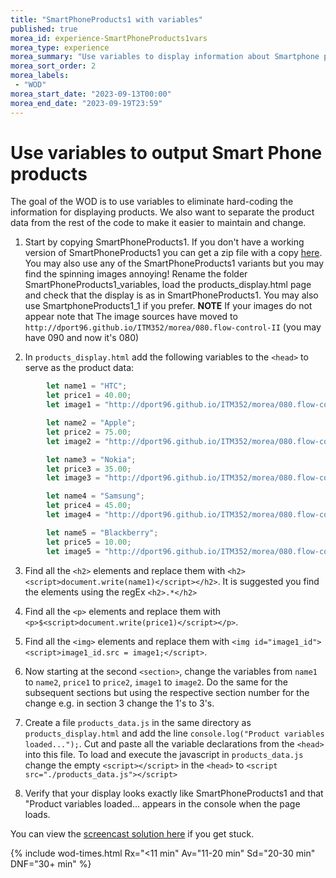 ```yaml
--- 
title: "SmartPhoneProducts1 with variables" 
published: true 
morea_id: experience-SmartPhoneProducts1vars
morea_type: experience 
morea_summary: "Use variables to display information about Smartphone products"
morea_sort_order: 2 
morea_labels:
 - "WOD"
morea_start_date: "2023-09-13T00:00"
morea_end_date: "2023-09-19T23:59"
---
```


# Use variables to output Smart Phone products

The goal of the WOD is to use variables to eliminate hard-coding the information for displaying products. We also want to separate the product data from the rest of the code to make it easier to maintain and change. 

1. Start by copying SmartPhoneProducts1. If you don't have a working version of SmartPhoneProducts1 you can get a zip file with a copy [here](../040.dynamic-web-pages/SmartPhoneProducts1.zip). You may also use any of the SmartPhoneProducts1 variants but you may find the spinning images annoying! Rename the folder SmartPhoneProducts1_variables, load the products_display.html page and check that the  display is as in SmartPhoneProducts1. You may also use SmartphoneProducts1_1 if you prefer. **NOTE** If your images do not appear note that The image sources have moved to `http://dport96.github.io/ITM352/morea/080.flow-control-II` (you may have 090 and now it's 080)

2. In `products_display.html` add the following variables to the `<head>` to serve as the product data:
```Javascript
        let name1 = "HTC";
        let price1 = 40.00;
        let image1 = "http://dport96.github.io/ITM352/morea/080.flow-control-II/HTC.jpg";

        let name2 = "Apple";
        let price2 = 75.00;
        let image2 = "http://dport96.github.io/ITM352/morea/080.flow-control-II/iphone-3gs.jpg";

        let name3 = "Nokia";
        let price3 = 35.00;
        let image3 = "http://dport96.github.io/ITM352/morea/080.flow-control-II/Nokia.jpg";

        let name4 = "Samsung";
        let price4 = 45.00;
        let image4 = "http://dport96.github.io/ITM352/morea/080.flow-control-II/Samsung.jpg";

        let name5 = "Blackberry";
        let price5 = 10.00;
        let image5 = "http://dport96.github.io/ITM352/morea/080.flow-control-II/Blackberry.jpg";
```

3. Find all the `<h2>` elements and replace them with `<h2><script>document.write(name1)</script></h2>`. It is suggested you find the elements using the regEx `<h2>.*</h2>`

4. Find all the `<p>` elements and replace them with `<p>$<script>document.write(price1)</script></p>`. 

5. Find all the `<img>` elements and replace them with `<img id="image1_id"><script>image1_id.src = image1;</script>`. 

6. Now starting at the second `<section>`, change the variables from `name1` to `name2`, `price1` to `price2`, `image1` to `image2`. Do the same for the subsequent sections but using the respective section number for the change e.g. in section 3 change the 1's to 3's.

7. Create a file `products_data.js` in the same directory as `products_display.html` and add the line `console.log("Product variables loaded...");`. Cut and paste all the variable declarations from the `<head>` into this file. To load and execute the javascript in `products_data.js` change the empty `<script></script>` in the `<head>` to `<script src="./products_data.js"></script>`

8. Verify that your display looks exactly like SmartPhoneProducts1 and that "Product variables loaded... appears in the console when the page loads.

You can view the [screencast solution here](https://youtu.be/2KZXM2TDljQ) if you get stuck.  

{% include wod-times.html Rx="<11 min" Av="11-20 min" Sd="20-30 min" DNF="30+ min" %}


